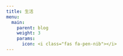 ```yaml
---
title: 生活
menu:
  main:
    parent: blog
    weight: 3
    params:
      icon: <i class="fas fa-pen-nib"></i>
---
```

